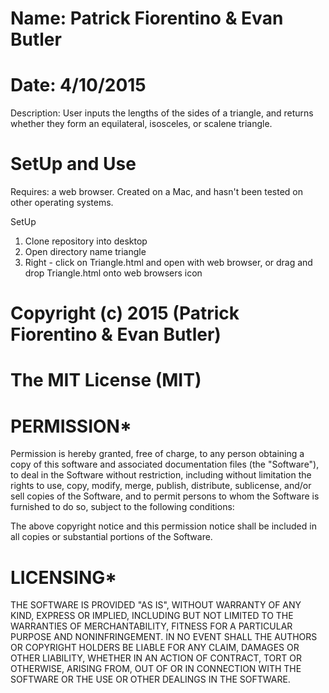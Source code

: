 # Name: Patrick Fiorentino & Evan Butler
# Date: 4/10/2015

Description:
User inputs the lengths of the sides of a triangle, and returns whether they form an equilateral, isosceles, or scalene triangle.

# SetUp and Use
Requires: a web browser.
Created on a Mac, and hasn't been tested on other operating systems.

SetUp
1. Clone repository into desktop
2. Open directory name triangle
3. Right - click on Triangle.html and open with web browser, or drag and drop Triangle.html onto web browsers icon

# Copyright (c) 2015 (Patrick Fiorentino & Evan Butler)

# The MIT License (MIT)

# PERMISSION*
Permission is hereby granted, free of charge, to any person obtaining a copy of
this software and associated documentation files (the "Software"), to deal in
the Software without restriction, including without limitation the rights to
use, copy, modify, merge, publish, distribute, sublicense, and/or sell copies
of the Software, and to permit persons to whom the Software is furnished to
do so, subject to the following conditions:

The above copyright notice and this permission notice shall be included in all
 copies or substantial portions of the Software.

# LICENSING*
THE SOFTWARE IS PROVIDED "AS IS", WITHOUT WARRANTY OF ANY KIND, EXPRESS OR
 IMPLIED, INCLUDING BUT NOT LIMITED TO THE WARRANTIES OF MERCHANTABILITY,
FITNESS FOR A PARTICULAR PURPOSE AND NONINFRINGEMENT. IN NO EVENT SHALL THE
AUTHORS OR COPYRIGHT HOLDERS BE LIABLE FOR ANY CLAIM, DAMAGES OR OTHER
LIABILITY, WHETHER IN AN ACTION OF CONTRACT, TORT OR OTHERWISE, ARISING
FROM, OUT OF OR IN CONNECTION WITH THE SOFTWARE OR THE USE OR OTHER
DEALINGS IN THE SOFTWARE.

